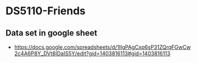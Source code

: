 # DS5110-Friends

## Data set in google sheet

- https://docs.google.com/spreadsheets/d/1IIgPAgCxp6sP31ZQrqFGwCw2c4A6P8Y_DVt8IDaIS5Y/edit?gid=1403816113#gid=1403816113
